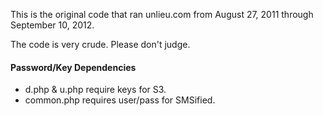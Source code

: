 This is the original code that ran unlieu.com from August 27, 2011 through September 10, 2012.

The code is very crude. Please don't judge.

#### Password/Key Dependencies
+ d.php & u.php require keys for S3.
+ common.php requires user/pass for SMSified.
